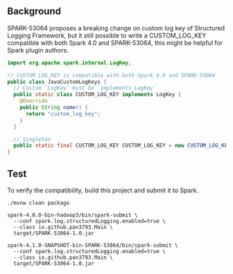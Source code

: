 ## Background

SPARK-53064 proposes a breaking change on custom log key of Structured Logging Framework,
but it still possible to write a CUSTOM_LOG_KEY compatible with both Spark 4.0 and SPARK-53064,
this might be helpful for Spark plugin authors.

```java
import org.apache.spark.internal.LogKey;

// CUSTOM_LOG_KEY is compatible with both Spark 4.0 and SPARK-53064
public class JavaCustomLogKeys {
  // Custom `LogKey` must be `implements LogKey`
  public static class CUSTOM_LOG_KEY implements LogKey {
    @Override
    public String name() {
      return "custom_log_key";
    }
  }

  // Singleton
  public static final CUSTOM_LOG_KEY CUSTOM_LOG_KEY = new CUSTOM_LOG_KEY();
}
```

## Test

To verify the compatibility, build this project and submit it to Spark.

```shell
./mvnw clean package
```

```shell
spark-4.0.0-bin-hadoop3/bin/spark-submit \
  --conf spark.log.structuredLogging.enabled=true \
  --class io.github.pan3793.Main \
  target/SPARK-53064-1.0.jar
```

```shell
spark-4.1.0-SNAPSHOT-bin-SPARK-53064/bin/spark-submit \
  --conf spark.log.structuredLogging.enabled=true \
  --class io.github.pan3793.Main \
  target/SPARK-53064-1.0.jar
```

